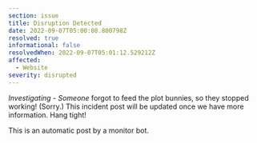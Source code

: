```yaml
---
section: issue
title: Disruption Detected
date: 2022-09-07T05:00:08.800798Z
resolved: true
informational: false
resolvedWhen: 2022-09-07T05:01:12.529212Z
affected:
  - Website
severity: disrupted
---
```

*Investigating* - _Someone_ forgot to feed the plot bunnies, so they stopped working! (Sorry.) This incident post will be updated once we have more information. Hang tight!

This is an automatic post by a monitor bot.
        